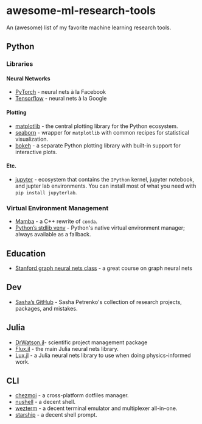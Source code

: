 # awesome-ml-research-tools
An (awesome) list of my favorite machine learning research tools.

## Python 

### Libraries

#### Neural Networks

- [PyTorch](https://docs.pytorch.org/docs/stable/index.html) - neural nets à la Facebook
- [Tensorflow](https://www.tensorflow.org/api_docs/python/tf/all_symbols) - neural nets à la Google

#### Plotting

- [matplotlib](https://matplotlib.org/stable/) - the central plotting library for the Python ecosystem.
- [seaborn](https://seaborn.pydata.org) - wrapper for `matplotlib` with common recipes for statistical visualization.
- [bokeh](https://docs.bokeh.org/en/latest/index.html) - a separate Python plotting library with built-in support for interactive plots.

#### Etc.

- [jupyter](https://docs.jupyter.org/en/latest/) - ecosystem that contains the `IPython` kernel, jupyter notebook, and jupter lab environments. You can install most of what you need with `pip install jupyterlab`.

### Virtual Environment Management

- [Mamba](https://github.com/mamba-org/mamba) - a C++ rewrite of `conda`.
- [Python’s stdlib venv](https://docs.python.org/3/library/venv.html) - Python's native virtual environment manager; always available as a fallback.

## Education

- [Stanford graph neural nets class](https://web.stanford.edu/class/cs224w/index.html#content) - a great course on graph neural nets

## Dev 

- [Sasha’s GitHub](https://github.com/AP6YC) - Sasha Petrenko's collection of research projects, packages, and mistakes.

## Julia

- [DrWatson.jl](https://juliadynamics.github.io/DrWatson.jl/stable/)- scientific project management package
- [Flux.jl](https://fluxml.ai/Flux.jl/stable/) - the main Julia neural nets library.
- [Lux.jl](https://lux.csail.mit.edu/dev/) - a Julia neural nets library to use when doing physics-informed work.

## CLI

- [chezmoi](https://www.chezmoi.io) - a cross-platform dotfiles manager.
- [nushell](https://www.nushell.sh) - a decent shell.
- [wezterm](https://wezterm.org) - a decent terminal emulator and multiplexer all-in-one.
- [starship](https://starship.rs) - a decent shell prompt.
